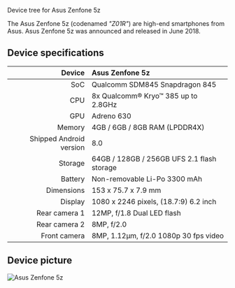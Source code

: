 Device tree for Asus Zenfone 5z

The Asus Zenfone 5z (codenamed _"Z01R"_) are high-end smartphones from Asus.
Asus Zenfone 5z was announced and released in June 2018.

## Device specifications

| Device       | Asus Zenfone 5z                                 |
| -----------: | :---------------------------------------------- |
| SoC          | Qualcomm SDM845 Snapdragon 845                  |
| CPU          | 8x Qualcomm® Kryo™ 385 up to 2.8GHz             |
| GPU          | Adreno 630                                      |
| Memory       | 4GB / 6GB / 8GB RAM (LPDDR4X)                   |
| Shipped Android version | 8.0                                  |
| Storage      | 64GB / 128GB / 256GB UFS 2.1 flash storage      |
| Battery      | Non-removable Li-Po 3300 mAh                    |
| Dimensions   | 153 x 75.7 x 7.9 mm                             |
| Display      | 1080 x 2246 pixels, (18.7:9) 6.2 inch           |
| Rear camera 1 | 12MP, f/1.8 Dual LED flash                     |
| Rear camera 2 | 8MP, f/2.0                                     |
| Front camera | 8MP, 1.12µm, f/2.0 1080p 30 fps video           |

## Device picture

![Asus Zenfone 5z](https://cdn2.gsmarena.com/vv/pics/asus/asus-zenfone-5-ze620kl-5z-zs620kl-1.jpg)